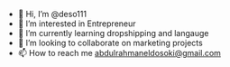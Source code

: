 - 👋 Hi, I’m @deso111
- 👀 I’m interested in Entrepreneur
- 🌱 I’m currently learning dropshipping and langauge
- 💞️ I’m looking to collaborate on marketing projects
- 📫 How to reach me abdulrahmaneldosoki@gmail.com


<!---
deso111/deso111 is a ✨ special ✨ repository because its `README.md` (this file) appears on your GitHub profile.
You can click the Preview link to take a look at your changes.
--->
